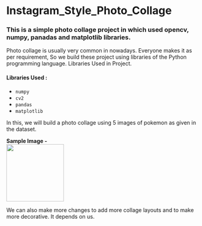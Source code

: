# Instagram_Style_Photo_Collage
### This is a simple photo collage project in which used opencv, numpy, panadas and matplotlib libraries.

Photo collage is usually very common in nowadays. Everyone makes it as per requirement, So we build these project using libraries of the Python programming language.
Libraries Used in Project.

#### Libraries Used :
* ` numpy ` 
* ` cv2 `
* ` pandas `
* ` matplotlib `

In this, we will build a photo collage using 5 images of pokemon as given in the dataset.

**Sample Image -** <br>
<img src="https://user-images.githubusercontent.com/47782249/85403014-4f579980-b57a-11ea-97d7-52f321007028.jpg" width = 150px, height =150px>


We can also make more changes to add more collage layouts and to make more decorative. It depends on us.
